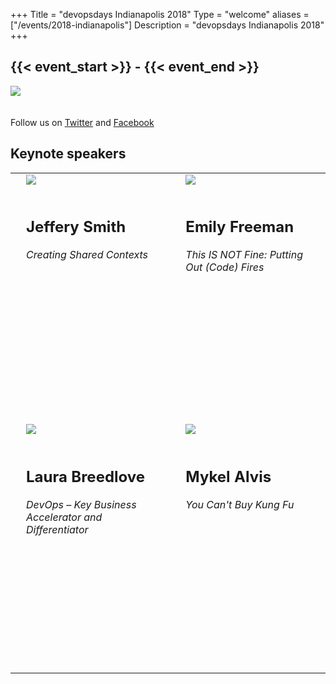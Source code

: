 +++
Title = "devopsdays Indianapolis 2018"
Type = "welcome"
aliases = ["/events/2018-indianapolis"]
Description = "devopsdays Indianapolis 2018"
+++

<h2>{{< event_start >}} - {{< event_end >}}</h2>

<img style="float: center; max-width: 500px; padding: 0px 20px 20px 0px" src="/events/2018-indianapolis/logo-square.jpg"></img>

Follow us on <a href="https://goo.gl/QmezHs">Twitter</a> and <a href="https://goo.gl/hBX6nt">Facebook</a>

<h2>Keynote speakers</h2>

<table>
  <tr style="height: 400px; vertical-align: top;">
    <td style="padding-left: 25px;">
      <a href="/events/2018-indianapolis/speakers/jeffery-smith/">
        <img style="max-width: 300px; padding: 0px 0px 0px 0px" src="/events/2018-indianapolis/speakers/jeffery-smith.png"></img>
      </a>
      <br/><br/>
      <h2><b>Jeffery Smith</b></h2>
      <div style="max-width: 300px">
        <i>Creating Shared Contexts</i>
      </div>
    </td>
    <td style="padding-left: 25px;">
      <a href="/events/2018-indianapolis/speakers/emily-freeman/">
        <img style="max-width: 300px; padding: 0px 0px 0px 0px" src="/events/2018-indianapolis/speakers/emily-freeman.png"></img>
      </a>
      <br/></br>
      <h2><b>Emily Freeman</b></h2>
      <div style="max-width: 300px">
        <i>This IS NOT Fine: Putting Out (Code) Fires</i>
      </div>
    </td>
  </tr>
  <tr style="height: 400px; vertical-align: top;">
    <td style="padding-left: 25px;">
      <a href="/events/2018-indianapolis/speakers/laura-breedlove/">
        <img style="max-width: 300px; padding: 0px 0px 0px 0px" src="/events/2018-indianapolis/speakers/laura-breedlove.png"></img>
      </a>
      <br/><br/>
      <h2><b>Laura Breedlove</b></h2>
      <div style="max-width: 300px">
        <i>DevOps – Key Business Accelerator and Differentiator</i>
      </div>
    </td>
    <td style="padding-left: 25px;">
      <a href="/events/2018-indianapolis/speakers/mykel-alvis/">
        <img style="max-width: 300px; padding: 0px 0px 0px 0px" src="/events/2018-indianapolis/speakers/mykel-alvis.png"></img>
      </a>
      <br/><br/>
      <h2><b>Mykel Alvis</b></h2>
      <div style="max-width: 300px">
        <i>You Can't Buy Kung Fu</i>
      </div>
    </td>
  </tr>
</table>
